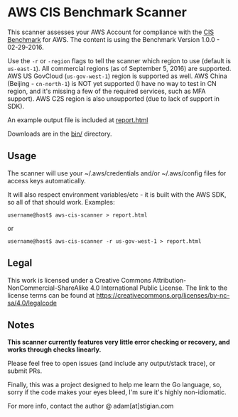# AWS CIS Benchmark Scanner

This scanner assesses your AWS Account for compliance with the [CIS Benchmark](https://d0.awsstatic.com/whitepapers/compliance/AWS_CIS_Foundations_Benchmark.pdf) for AWS.  The content is using the Benchmark Version 1.0.0 - 02-29-2016.

Use the `-r` or `-region` flags to tell the scanner which region to use (default is `us-east-1`).  All commercial regions (as of September 5, 2016) are supported.  AWS US GovCloud (`us-gov-west-1`) region is supported as well.  AWS China (Beijing - `cn-north-1`) is NOT yet supported (I have no way to test in CN region, and it's missing a few of the required services, such as MFA support).  AWS C2S region is also unsupported (due to lack of support in SDK).

An example output file is included at [report.html](report.html)

Downloads are in the [bin/](bin/) directory.

## Usage
The scanner will use your ~/.aws/credentials and/or ~/.aws/config files for access keys automatically.

It will also respect environment variables/etc - it is built with the AWS SDK, so all of that should work.
Examples:

`username@host$ aws-cis-scanner > report.html`

or

`username@host$ aws-cis-scanner -r us-gov-west-1 > report.html`

## Legal
This work is licensed under a Creative Commons Attribution-NonCommercial-ShareAlike 4.0 International Public License. The link to the license terms can be found at https://creativecommons.org/licenses/by-nc-sa/4.0/legalcode

## Notes
**This scanner currently features very little error checking or recovery, and works through checks linearly.**

Please feel free to open issues (and include any output/stack trace), or submit PRs.

Finally, this was a project designed to help me learn the Go language, so, sorry if the code makes your eyes bleed, I'm sure it's highly non-idiomatic.

For more info, contact the author @ adam[at]stigian.com
